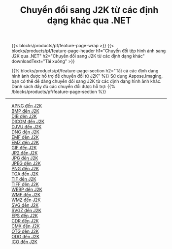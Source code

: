 ﻿---
title: Chuyển đổi sang J2K từ các định dạng khác qua .NET 
weight: 3920
url: /vi/net/conversion/to/j2k 
lang: vi
langdirlevel: 2
locales: zh-hans,ja,it,ru,de,es,fr,nl,id,lt,pl,pt,vi,tr,ko,zh-hant,ar,hi,th,sv,cs,uk,he
description: Sử dụng Aspose.Imaging, bạn có thể dễ dàng chuyển đổi sang J2K từ các định dạng khác
---

{{< blocks/products/pf/feature-page-wrap >}}
{{< blocks/products/pf/feature-page-header h1="Chuyển đổi tệp hình ảnh sang J2K qua .NET" h2="Chuyển đổi sang J2K từ các định dạng khác" downloadText="Tải xuống" >}}


{{% blocks/products/pf/feature-page-section  h2="Tất cả các định dạng hình ảnh được hỗ trợ để chuyển đổi từ J2K" %}}
Sử dụng Aspose.Imaging, bạn có thể dễ dàng chuyển đổi sang J2K từ các định dạng hình ảnh khác.
<br/>
Danh sách đầy đủ các chuyển đổi được hỗ trợ:
{{% /blocks/products/pf/feature-page-section %}}
<div class="container-fluid productfamilypage bg-gray">
    <div class="convertypes bg-gray agp-content section">
        <div class="container">
		<hr style="margin-left:-20px;"/>
		<div class="row other-converters">
		    <div class='col-md-2 other-converter remove-lp remove-rp'><a href="/imaging/vi/net/conversion/apng-to-j2k" >APNG đến J2K</a></div>
<div class='col-md-2 other-converter remove-lp remove-rp'><a href="/imaging/vi/net/conversion/bmp-to-j2k" >BMP đến J2K</a></div>
<div class='col-md-2 other-converter remove-lp remove-rp'><a href="/imaging/vi/net/conversion/dib-to-j2k" >DIB đến J2K</a></div>
<div class='col-md-2 other-converter remove-lp remove-rp'><a href="/imaging/vi/net/conversion/dicom-to-j2k" >DICOM đến J2K</a></div>
<div class='col-md-2 other-converter remove-lp remove-rp'><a href="/imaging/vi/net/conversion/djvu-to-j2k" >DJVU đến J2K</a></div>
<div class='col-md-2 other-converter remove-lp remove-rp'><a href="/imaging/vi/net/conversion/dng-to-j2k" >DNG đến J2K</a></div>
<div class='col-md-2 other-converter remove-lp remove-rp'><a href="/imaging/vi/net/conversion/emf-to-j2k" >EMF đến J2K</a></div>
<div class='col-md-2 other-converter remove-lp remove-rp'><a href="/imaging/vi/net/conversion/emz-to-j2k" >EMZ đến J2K</a></div>
<div class='col-md-2 other-converter remove-lp remove-rp'><a href="/imaging/vi/net/conversion/gif-to-j2k" >GIF đến J2K</a></div>
<div class='col-md-2 other-converter remove-lp remove-rp'><a href="/imaging/vi/net/conversion/jp2-to-j2k" >JP2 đến J2K</a></div>
<div class='col-md-2 other-converter remove-lp remove-rp'><a href="/imaging/vi/net/conversion/jpg-to-j2k" >JPG đến J2K</a></div>
<div class='col-md-2 other-converter remove-lp remove-rp'><a href="/imaging/vi/net/conversion/jpeg-to-j2k" >JPEG đến J2K</a></div>
<div class='col-md-2 other-converter remove-lp remove-rp'><a href="/imaging/vi/net/conversion/png-to-j2k" >PNG đến J2K</a></div>
<div class='col-md-2 other-converter remove-lp remove-rp'><a href="/imaging/vi/net/conversion/tga-to-j2k" >TGA đến J2K</a></div>
<div class='col-md-2 other-converter remove-lp remove-rp'><a href="/imaging/vi/net/conversion/tif-to-j2k" >TIF đến J2K</a></div>
<div class='col-md-2 other-converter remove-lp remove-rp'><a href="/imaging/vi/net/conversion/tiff-to-j2k" >TIFF đến J2K</a></div>
<div class='col-md-2 other-converter remove-lp remove-rp'><a href="/imaging/vi/net/conversion/webp-to-j2k" >WEBP đến J2K</a></div>
<div class='col-md-2 other-converter remove-lp remove-rp'><a href="/imaging/vi/net/conversion/wmf-to-j2k" >WMF đến J2K</a></div>
<div class='col-md-2 other-converter remove-lp remove-rp'><a href="/imaging/vi/net/conversion/wmz-to-j2k" >WMZ đến J2K</a></div>
<div class='col-md-2 other-converter remove-lp remove-rp'><a href="/imaging/vi/net/conversion/svg-to-j2k" >SVG đến J2K</a></div>
<div class='col-md-2 other-converter remove-lp remove-rp'><a href="/imaging/vi/net/conversion/svgz-to-j2k" >SVGZ đến J2K</a></div>
<div class='col-md-2 other-converter remove-lp remove-rp'><a href="/imaging/vi/net/conversion/eps-to-j2k" >EPS đến J2K</a></div>
<div class='col-md-2 other-converter remove-lp remove-rp'><a href="/imaging/vi/net/conversion/cdr-to-j2k" >CDR đến J2K</a></div>
<div class='col-md-2 other-converter remove-lp remove-rp'><a href="/imaging/vi/net/conversion/cmx-to-j2k" >CMX đến J2K</a></div>
<div class='col-md-2 other-converter remove-lp remove-rp'><a href="/imaging/vi/net/conversion/otg-to-j2k" >OTG đến J2K</a></div>
<div class='col-md-2 other-converter remove-lp remove-rp'><a href="/imaging/vi/net/conversion/odg-to-j2k" >ODG đến J2K</a></div>
<div class='col-md-2 other-converter remove-lp remove-rp'><a href="/imaging/vi/net/conversion/ico-to-j2k" >ICO đến J2K</a></div>
                </div>
        </div>
    </div>
</div>
<br/>

